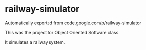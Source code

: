 # railway-simulator

Automatically exported from code.google.com/p/railway-simulator

This was the project for Object Oriented Software class.

It simulates a railway system.
